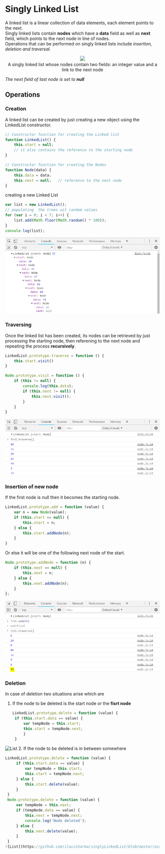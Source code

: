 # Singly Linked List
A linked list is a linear collection of data elements, each element points to the next.<br>
Singly linked lists contain **nodes** which have a **data** field as well as **next** field, which points to the next node in line of nodes.<br>
Operations that can be performed on singly linked lists include *insertion, deletion and traversal.*<br>
<p align="center">
<img src="https://upload.wikimedia.org/wikipedia/commons/thumb/6/6d/Singly-linked-list.svg/408px-Singly-linked-list.svg.png"><br>
A singly linked list whose nodes contain two fields: an integer value and a link to the next node
</p>
<i>The next field of last node is set to <b>null</b></i>

## Operations
### Creation
A linked list can be created by just creating a new object using the LinkedList constructor.
```javascript
// Constructor function for creating the Linked list 
function LinkedList() {
    this.start = null;
    // it also contains the reference to the starting node
}
```
```javascript
// Constructor function for creating the Nodes 
function Node(data) {
    this.data = data;
    this.next = null;   // reference to the next node
}
```
creating a new Linked List
```javascript
var list = new LinkedList();
// populating  the trees wit random values
for (var i = 0; i < 7; i++) {
    list.add(Math.floor(Math.random() * 100));
}
console.log(list);
```
![List](https://github.com/ilavisharma/singlyLinkedList/blob/master/assets/images/list.PNG)

### Traversing
Once the linked list has been created, its nodes can be retrieved by just processing the starting node, then referening to the next node and repeating the process **recursively**.
```javascript
LinkedList.prototype.traverse = function () {
    this.start.visit()
}
```
```javascript
Node.prototype.visit = function () {
    if (this != null) {
        console.log(this.data);
        if (this.next != null) {
            this.next.visit();
        }
    }
}
```
![List](https://github.com/ilavisharma/singlyLinkedList/blob/master/assets/images/list_traverse.PNG)

### Insertion of new node
If the first node is null then it becomes the starting node.
```javascript
LinkedList.prototype.add = function (value) {
    var n = new Node(value);
    if (this.start == null) {
        this.start = n;
    } else {
        this.start.addNode(n);
    }
}
```
Or else it will be one of the following next node of the start.
```javascript
Node.prototype.addNode = function (n) {
    if (this.next == null) {
        this.next = n;
    } else {
        this.next.addNode(n);
    }
};
```
![List](https://github.com/ilavisharma/singlyLinkedList/blob/master/assets/images/list_insert.PNG)
### Deletion
In case of deletion two situations arise which are
1. If the node to be deleted is the start node or the **fisrt node**
   ```javascript
   LinkedList.prototype.delete = function (value) {
    if (this.start.data == value) {
        var tempNode = this.start;
        this.start = tempNode.next;
        }
    }
    ```
![List](https://github.com/ilavisharma/singlyLinkedList/blob/master/assets/images/list_delete_start.PNG)
2. If the node to be deleted is in between somewhere
   ```javascript
   LinkedList.prototype.delete = function (value) {
        if (this.start.data == value) {
            var tempNode = this.start;
            this.start = tempNode.next;
        } else {
            this.start.delete(value);
        }
    }
    Node.prototype.delete = function (value) {
        var tempNode = this.next;
        if (tempNode.data == value) {
            this.next = tempNode.next;
            console.log('Node deleted');
        } else {
            this.next.delete(value);
        }
    }
![List](https://github.com/ilavisharma/singlyLinkedList/blob/master/assets/images/list_delete.PNG)
